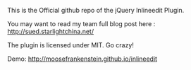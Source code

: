 This is the Official github repo of the jQuery Inlineedit Plugin.

You may want to read my team full blog post here :
http://sued.starlightchina.net/

The plugin is licensed under MIT. Go crazy!

Demo: http://moosefrankenstein.github.io/inlineedit
